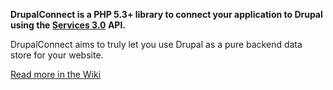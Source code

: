 **DrupalConnect is a PHP 5.3+ library to connect your application to Drupal using the [Services 3.0](http://drupal.org/project/services) API.**

DrupalConnect aims to truly let you use Drupal as a pure backend data store for your website.

[Read more in the Wiki](https://github.com/epicwhale/DrupalConnect/wiki)

